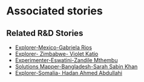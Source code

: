 # Associated stories

<!-- !!DO NOT REMOVE!! start autogenerated hyperlinks -->
## Related R&D Stories
- [Explorer\-Mexico\-Gabriela Rios](/stories/?doc=4_Gaby_Mexico-en-US)
- [Explorer\- Zimbabwe\- Violet Katio](/stories/?doc=6_Violet_Zimbabwe-en-US)
- [Experimenter\-Eswatini\-Zandile Mthembu](/stories/?doc=Zandile%20Eswatini_LQ-en-US)
- [Solutions Mapper\-Bangladesh\-Sarah Sabin Khan](/stories/?doc=Sarah_edited-en-US)
- [Explorer\-Somalia\- Hadan Ahmed Abdullahi](/stories/?doc=21_Hodan_Somalia-en-US)
<!-- !!DO NOT REMOVE!! end autogenerated hyperlinks -->
